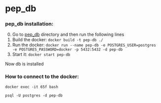 # pep_db

### pep_db installation: 


0) Go to [pep_db](../pep_db)  directory and then run the following lines
1) Build the docker: `docker build -t pep-db ./`
2) Run the docker: `docker run --name pep-db -e POSTGRES_USER=postgres -e POSTGRES_PASSWORD=docker -p 5432:5432 -d pep-db`
3) Start it: `docker start pep-db`

Now db is installed

### How to connect to the docker:

`docker exec -it 65f bash`

`psql -U postgres -d pep-db`